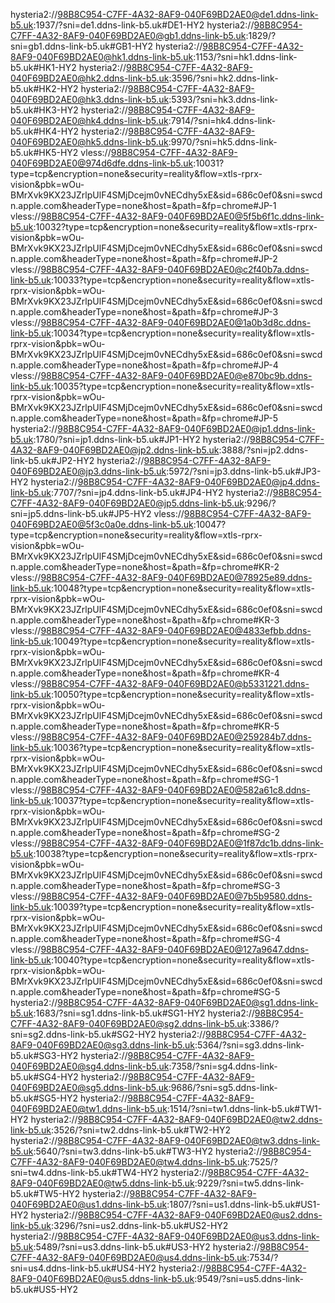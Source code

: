 hysteria2://98B8C954-C7FF-4A32-8AF9-040F69BD2AE0@de1.ddns-link-b5.uk:1937/?sni=de1.ddns-link-b5.uk#DE1-HY2
hysteria2://98B8C954-C7FF-4A32-8AF9-040F69BD2AE0@gb1.ddns-link-b5.uk:1829/?sni=gb1.ddns-link-b5.uk#GB1-HY2
hysteria2://98B8C954-C7FF-4A32-8AF9-040F69BD2AE0@hk1.ddns-link-b5.uk:1153/?sni=hk1.ddns-link-b5.uk#HK1-HY2
hysteria2://98B8C954-C7FF-4A32-8AF9-040F69BD2AE0@hk2.ddns-link-b5.uk:3596/?sni=hk2.ddns-link-b5.uk#HK2-HY2
hysteria2://98B8C954-C7FF-4A32-8AF9-040F69BD2AE0@hk3.ddns-link-b5.uk:5393/?sni=hk3.ddns-link-b5.uk#HK3-HY2
hysteria2://98B8C954-C7FF-4A32-8AF9-040F69BD2AE0@hk4.ddns-link-b5.uk:7914/?sni=hk4.ddns-link-b5.uk#HK4-HY2
hysteria2://98B8C954-C7FF-4A32-8AF9-040F69BD2AE0@hk5.ddns-link-b5.uk:9970/?sni=hk5.ddns-link-b5.uk#HK5-HY2
vless://98B8C954-C7FF-4A32-8AF9-040F69BD2AE0@974d6dfe.ddns-link-b5.uk:10031?type=tcp&encryption=none&security=reality&flow=xtls-rprx-vision&pbk=wOu-BMrXvk9KX23JZrlpUlF4SMjDcejm0vNECdhy5xE&sid=686c0ef0&sni=swcdn.apple.com&headerType=none&host=&path=&fp=chrome#JP-1
vless://98B8C954-C7FF-4A32-8AF9-040F69BD2AE0@5f5b6f1c.ddns-link-b5.uk:10032?type=tcp&encryption=none&security=reality&flow=xtls-rprx-vision&pbk=wOu-BMrXvk9KX23JZrlpUlF4SMjDcejm0vNECdhy5xE&sid=686c0ef0&sni=swcdn.apple.com&headerType=none&host=&path=&fp=chrome#JP-2
vless://98B8C954-C7FF-4A32-8AF9-040F69BD2AE0@c2f40b7a.ddns-link-b5.uk:10033?type=tcp&encryption=none&security=reality&flow=xtls-rprx-vision&pbk=wOu-BMrXvk9KX23JZrlpUlF4SMjDcejm0vNECdhy5xE&sid=686c0ef0&sni=swcdn.apple.com&headerType=none&host=&path=&fp=chrome#JP-3
vless://98B8C954-C7FF-4A32-8AF9-040F69BD2AE0@1a0b3d8c.ddns-link-b5.uk:10034?type=tcp&encryption=none&security=reality&flow=xtls-rprx-vision&pbk=wOu-BMrXvk9KX23JZrlpUlF4SMjDcejm0vNECdhy5xE&sid=686c0ef0&sni=swcdn.apple.com&headerType=none&host=&path=&fp=chrome#JP-4
vless://98B8C954-C7FF-4A32-8AF9-040F69BD2AE0@e870bc9b.ddns-link-b5.uk:10035?type=tcp&encryption=none&security=reality&flow=xtls-rprx-vision&pbk=wOu-BMrXvk9KX23JZrlpUlF4SMjDcejm0vNECdhy5xE&sid=686c0ef0&sni=swcdn.apple.com&headerType=none&host=&path=&fp=chrome#JP-5
hysteria2://98B8C954-C7FF-4A32-8AF9-040F69BD2AE0@jp1.ddns-link-b5.uk:1780/?sni=jp1.ddns-link-b5.uk#JP1-HY2
hysteria2://98B8C954-C7FF-4A32-8AF9-040F69BD2AE0@jp2.ddns-link-b5.uk:3888/?sni=jp2.ddns-link-b5.uk#JP2-HY2
hysteria2://98B8C954-C7FF-4A32-8AF9-040F69BD2AE0@jp3.ddns-link-b5.uk:5972/?sni=jp3.ddns-link-b5.uk#JP3-HY2
hysteria2://98B8C954-C7FF-4A32-8AF9-040F69BD2AE0@jp4.ddns-link-b5.uk:7707/?sni=jp4.ddns-link-b5.uk#JP4-HY2
hysteria2://98B8C954-C7FF-4A32-8AF9-040F69BD2AE0@jp5.ddns-link-b5.uk:9296/?sni=jp5.ddns-link-b5.uk#JP5-HY2
vless://98B8C954-C7FF-4A32-8AF9-040F69BD2AE0@5f3c0a0e.ddns-link-b5.uk:10047?type=tcp&encryption=none&security=reality&flow=xtls-rprx-vision&pbk=wOu-BMrXvk9KX23JZrlpUlF4SMjDcejm0vNECdhy5xE&sid=686c0ef0&sni=swcdn.apple.com&headerType=none&host=&path=&fp=chrome#KR-2
vless://98B8C954-C7FF-4A32-8AF9-040F69BD2AE0@78925e89.ddns-link-b5.uk:10048?type=tcp&encryption=none&security=reality&flow=xtls-rprx-vision&pbk=wOu-BMrXvk9KX23JZrlpUlF4SMjDcejm0vNECdhy5xE&sid=686c0ef0&sni=swcdn.apple.com&headerType=none&host=&path=&fp=chrome#KR-3
vless://98B8C954-C7FF-4A32-8AF9-040F69BD2AE0@4833efbb.ddns-link-b5.uk:10049?type=tcp&encryption=none&security=reality&flow=xtls-rprx-vision&pbk=wOu-BMrXvk9KX23JZrlpUlF4SMjDcejm0vNECdhy5xE&sid=686c0ef0&sni=swcdn.apple.com&headerType=none&host=&path=&fp=chrome#KR-4
vless://98B8C954-C7FF-4A32-8AF9-040F69BD2AE0@b5331221.ddns-link-b5.uk:10050?type=tcp&encryption=none&security=reality&flow=xtls-rprx-vision&pbk=wOu-BMrXvk9KX23JZrlpUlF4SMjDcejm0vNECdhy5xE&sid=686c0ef0&sni=swcdn.apple.com&headerType=none&host=&path=&fp=chrome#KR-5
vless://98B8C954-C7FF-4A32-8AF9-040F69BD2AE0@259284b7.ddns-link-b5.uk:10036?type=tcp&encryption=none&security=reality&flow=xtls-rprx-vision&pbk=wOu-BMrXvk9KX23JZrlpUlF4SMjDcejm0vNECdhy5xE&sid=686c0ef0&sni=swcdn.apple.com&headerType=none&host=&path=&fp=chrome#SG-1
vless://98B8C954-C7FF-4A32-8AF9-040F69BD2AE0@582a61c8.ddns-link-b5.uk:10037?type=tcp&encryption=none&security=reality&flow=xtls-rprx-vision&pbk=wOu-BMrXvk9KX23JZrlpUlF4SMjDcejm0vNECdhy5xE&sid=686c0ef0&sni=swcdn.apple.com&headerType=none&host=&path=&fp=chrome#SG-2
vless://98B8C954-C7FF-4A32-8AF9-040F69BD2AE0@1f87dc1b.ddns-link-b5.uk:10038?type=tcp&encryption=none&security=reality&flow=xtls-rprx-vision&pbk=wOu-BMrXvk9KX23JZrlpUlF4SMjDcejm0vNECdhy5xE&sid=686c0ef0&sni=swcdn.apple.com&headerType=none&host=&path=&fp=chrome#SG-3
vless://98B8C954-C7FF-4A32-8AF9-040F69BD2AE0@7b5b9580.ddns-link-b5.uk:10039?type=tcp&encryption=none&security=reality&flow=xtls-rprx-vision&pbk=wOu-BMrXvk9KX23JZrlpUlF4SMjDcejm0vNECdhy5xE&sid=686c0ef0&sni=swcdn.apple.com&headerType=none&host=&path=&fp=chrome#SG-4
vless://98B8C954-C7FF-4A32-8AF9-040F69BD2AE0@127a9647.ddns-link-b5.uk:10040?type=tcp&encryption=none&security=reality&flow=xtls-rprx-vision&pbk=wOu-BMrXvk9KX23JZrlpUlF4SMjDcejm0vNECdhy5xE&sid=686c0ef0&sni=swcdn.apple.com&headerType=none&host=&path=&fp=chrome#SG-5
hysteria2://98B8C954-C7FF-4A32-8AF9-040F69BD2AE0@sg1.ddns-link-b5.uk:1683/?sni=sg1.ddns-link-b5.uk#SG1-HY2
hysteria2://98B8C954-C7FF-4A32-8AF9-040F69BD2AE0@sg2.ddns-link-b5.uk:3386/?sni=sg2.ddns-link-b5.uk#SG2-HY2
hysteria2://98B8C954-C7FF-4A32-8AF9-040F69BD2AE0@sg3.ddns-link-b5.uk:5364/?sni=sg3.ddns-link-b5.uk#SG3-HY2
hysteria2://98B8C954-C7FF-4A32-8AF9-040F69BD2AE0@sg4.ddns-link-b5.uk:7358/?sni=sg4.ddns-link-b5.uk#SG4-HY2
hysteria2://98B8C954-C7FF-4A32-8AF9-040F69BD2AE0@sg5.ddns-link-b5.uk:9686/?sni=sg5.ddns-link-b5.uk#SG5-HY2
hysteria2://98B8C954-C7FF-4A32-8AF9-040F69BD2AE0@tw1.ddns-link-b5.uk:1514/?sni=tw1.ddns-link-b5.uk#TW1-HY2
hysteria2://98B8C954-C7FF-4A32-8AF9-040F69BD2AE0@tw2.ddns-link-b5.uk:3526/?sni=tw2.ddns-link-b5.uk#TW2-HY2
hysteria2://98B8C954-C7FF-4A32-8AF9-040F69BD2AE0@tw3.ddns-link-b5.uk:5640/?sni=tw3.ddns-link-b5.uk#TW3-HY2
hysteria2://98B8C954-C7FF-4A32-8AF9-040F69BD2AE0@tw4.ddns-link-b5.uk:7525/?sni=tw4.ddns-link-b5.uk#TW4-HY2
hysteria2://98B8C954-C7FF-4A32-8AF9-040F69BD2AE0@tw5.ddns-link-b5.uk:9229/?sni=tw5.ddns-link-b5.uk#TW5-HY2
hysteria2://98B8C954-C7FF-4A32-8AF9-040F69BD2AE0@us1.ddns-link-b5.uk:1807/?sni=us1.ddns-link-b5.uk#US1-HY2
hysteria2://98B8C954-C7FF-4A32-8AF9-040F69BD2AE0@us2.ddns-link-b5.uk:3296/?sni=us2.ddns-link-b5.uk#US2-HY2
hysteria2://98B8C954-C7FF-4A32-8AF9-040F69BD2AE0@us3.ddns-link-b5.uk:5489/?sni=us3.ddns-link-b5.uk#US3-HY2
hysteria2://98B8C954-C7FF-4A32-8AF9-040F69BD2AE0@us4.ddns-link-b5.uk:7534/?sni=us4.ddns-link-b5.uk#US4-HY2
hysteria2://98B8C954-C7FF-4A32-8AF9-040F69BD2AE0@us5.ddns-link-b5.uk:9549/?sni=us5.ddns-link-b5.uk#US5-HY2

